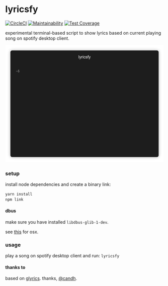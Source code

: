 # lyricsfy

 [![CircleCI](https://circleci.com/gh/izn/lyricsfy.svg?style=svg)](https://circleci.com/gh/izn/lyricsfy) [![Maintainability](https://api.codeclimate.com/v1/badges/b98ee61347c5437985fd/maintainability)](https://codeclimate.com/github/izn/lyricsfy/maintainability) [![Test Coverage](https://api.codeclimate.com/v1/badges/b98ee61347c5437985fd/test_coverage)](https://codeclimate.com/github/izn/lyricsfy/test_coverage)

experimental terminal-based script to show lyrics based on current playing song on spotify desktop client.

![Demo](https://github.com/izn/lyricsfy/blob/master/demo.gif)

### setup

install node dependencies and create a binary link:

```sh
yarn install
npm link
```

#### dbus

make sure you have installed `libdbus-glib-1-dev`.

see [this](https://github.com/zbentley/dbus-osx-examples/tree/master/installation) for osx.

### usage

play a song on spotify desktop client and run: `lyricsfy`

#### thanks to

based on [glyrics](https://github.com/candh/glyrics). thanks, [@candh](https://github.com/candh).
